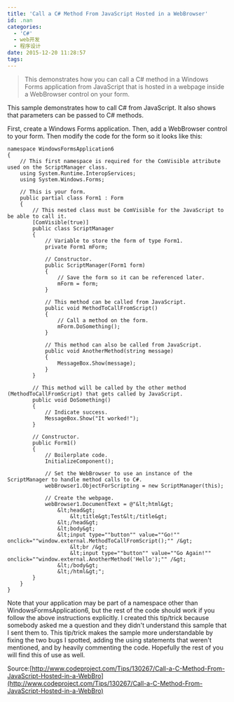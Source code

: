 ```yaml
---
title: 'Call a C# Method From JavaScript Hosted in a WebBrowser'
id: .nan
categories:
  - 'C#'
  - web开发
  - 程序设计
date: 2015-12-20 11:28:57
tags:
---
```


> This demonstrates how you can call a C# method in a Windows Forms application from JavaScript that is hosted in a webpage inside a WebBrowser control on your form.

This sample demonstrates how to call C# from JavaScript. It also shows that parameters can be passed to C# methods.

First, create a Windows Forms application. Then, add a WebBrowser control to your form. Then modify the code for the form so it looks like this:
<!--more-->

    namespace WindowsFormsApplication6
    {
        // This first namespace is required for the ComVisible attribute used on the ScriptManager class.
        using System.Runtime.InteropServices;
        using System.Windows.Forms;

        // This is your form.
        public partial class Form1 : Form
        {
            // This nested class must be ComVisible for the JavaScript to be able to call it.
            [ComVisible(true)]
            public class ScriptManager
            {
                // Variable to store the form of type Form1.
                private Form1 mForm;

                // Constructor.
                public ScriptManager(Form1 form)
                {
                    // Save the form so it can be referenced later.
                    mForm = form;
                }

                // This method can be called from JavaScript.
                public void MethodToCallFromScript()
                {
                    // Call a method on the form.
                    mForm.DoSomething();
                }

                // This method can also be called from JavaScript.
                public void AnotherMethod(string message)
                {
                    MessageBox.Show(message);
                }
            }

            // This method will be called by the other method (MethodToCallFromScript) that gets called by JavaScript.
            public void DoSomething()
            {
                // Indicate success.
                MessageBox.Show("It worked!");
            }

            // Constructor.
            public Form1()
            {
                // Boilerplate code.
                InitializeComponent();

                // Set the WebBrowser to use an instance of the ScriptManager to handle method calls to C#.
                webBrowser1.ObjectForScripting = new ScriptManager(this);

                // Create the webpage.
                webBrowser1.DocumentText = @"&lt;html&gt;
                    &lt;head&gt;
                        &lt;title&gt;Test&lt;/title&gt;
                    &lt;/head&gt;
                    &lt;body&gt;
                    &lt;input type=""button"" value=""Go!"" onclick=""window.external.MethodToCallFromScript();"" /&gt;
                        &lt;br /&gt;
                        &lt;input type=""button"" value=""Go Again!"" onclick=""window.external.AnotherMethod('Hello');"" /&gt;
                    &lt;/body&gt;
                    &lt;/html&gt;";
            }
        }
    }

Note that your application may be part of a namespace other than WindowsFormsApplication6, but the rest of the code should work if you follow the above instructions explicitly. I created this tip/trick because somebody asked me a question and they didn't understand this sample that I sent them to. This tip/trick makes the sample more understandable by fixing the two bugs I spotted, adding the using statements that weren't mentioned, and by heavily commenting the code. Hopefully the rest of you will find this of use as well.

Source:[http://www.codeproject.com/Tips/130267/Call-a-C-Method-From-JavaScript-Hosted-in-a-WebBro](http://www.codeproject.com/Tips/130267/Call-a-C-Method-From-JavaScript-Hosted-in-a-WebBro)